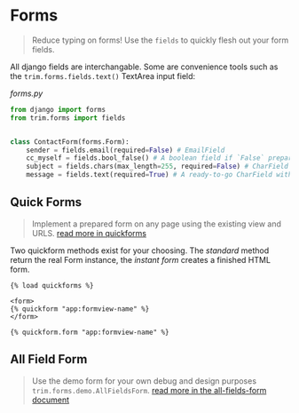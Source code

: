 # Forms

> Reduce typing on forms! Use the `fields` to quickly flesh out your form fields.

All django fields are interchangable. Some are convenience tools such as the `trim.forms.fields.text()` TextArea input field:

_forms.py_
```py
from django import forms
from trim.forms import fields


class ContactForm(forms.Form):
    sender = fields.email(required=False) # EmailField
    cc_myself = fields.bool_false() # A boolean field if `False` prepared
    subject = fields.chars(max_length=255, required=False) # CharField
    message = fields.text(required=True) # A ready-to-go CharField with a TextArea widget
```

## Quick Forms

> Implement a prepared form on any page using the existing view and URLS. [read more in quickforms](./quickforms.md)

Two quickform methods exist for your choosing. The _standard_ method return the real Form instance, the _instant form_ creates a finished HTML form.

```jinja
{% load quickforms %}

<form>
{% quickform "app:formview-name" %}
</form>

{% quickform.form "app:formview-name" %}
```

## All Field Form

> Use the demo form for your own debug and design purposes `trim.forms.demo.AllFieldsForm`. [read more in the all-fields-form document](./all-fields-form.md)